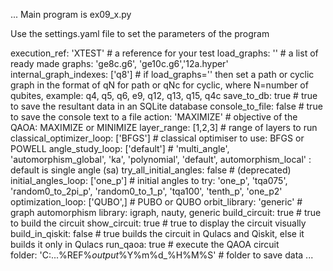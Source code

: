 ...
Main program is ex09_x.py

Use the settings.yaml file to set the parameters of the program

execution_ref: 'XTEST'                      # a reference for your test
load_graphs: ''                             # a list of ready made graphs: 'ge8c.g6', 'ge10c.g6','12a.hyper'
internal_graph_indexes: ['q8']              # if load_graphs='' then set a path or cyclic graph in the format of qN for path or qNc for cyclic, where N=number of qubites, example: q4, q5, q6, e9, q12, q13, q15, q4c
save_to_db: true                            # true to save the resultant data in an SQLite database
console_to_file: false                      # true to save the console text to a file
action: 'MAXIMIZE'                          # objective of the QAOA: MAXIMIZE or MINIMIZE
layer_range: [1,2,3]                        # range of layers to run
classical_optimizer_loop: ['BFGS']          # classical optimiser to use: BFGS or POWELL
angle_study_loop: ['default']               # 'multi_angle', 'automorphism_global', 'ka', 'polynomial', 'default', automorphism_local' : default is single angle (sa)
try_all_initial_angles: false               # (deprecated)
initial_angles_loop: ['one_p']              # initial angles to try: 'one_p', 'tqa075', 'random0_to_2pi_p', 'random0_to_1_p', 'tqa100', 'tenth_p', 'one_p2'
optimization_loop: ['QUBO',]                # PUBO or QUBO
orbit_library: 'generic'                    # graph automorphism library: igraph, nauty, generic
build_circuit: true                         # true to build the circuit
show_circuit: true                          # true to display the circuit visually
build_in_qiskit: false                      # true builds the circuit in Qulacs and Qiskit, else it builds it only in Qulacs
run_qaoa: true                              # execute the QAOA circuit                  
folder: 'C:...\%REF%_output_%Y%m%d_%H%M%S'  # folder to save data
...
